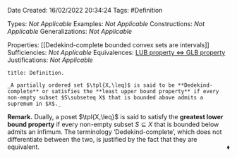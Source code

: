 <div class="topSpace"></div>

Date Created: 16/02/2022 20:34:24
Tags: #Definition

Types: _Not Applicable_
Examples: _Not Applicable_
Constructions: _Not Applicable_
Generalizations: _Not Applicable_

Properties: [[Dedekind-complete bounded convex sets are intervals]]
Sufficiencies: _Not Applicable_
Equivalences: [LUB property $\Leftrightarrow$ GLB property](LUB%20property%20iff%20GLB%20property.md)
Justifications: _Not Applicable_

``` ad-Definition
title: Definition.

_A partially ordered set $\tpl{X,\leq}$ is said to be **Dedekind-complete** or satisfies the **least upper bound property** if every non-empty subset $S\subseteq X$ that is bounded above admits a supremum in $X$._

```

**Remark.** Dually, a poset $\tpl{X,\leq}$ is said to satisfy the **greatest lower bound property** if every non-empty subset $S\subseteq X$ that is bounded below admits an infimum. The terminology $\textrm{`}$Dedekind-complete$\textrm{'}$, which does not differentiate between the two, is justified by the fact that they are equivalent.<span style="float:right;">$\blacklozenge$</span>
